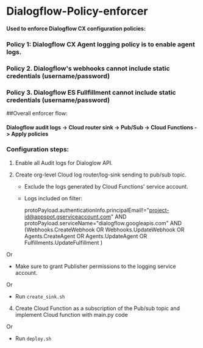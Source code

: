 # Dialogflow-Policy-enforcer
#### Used to enforce Dialogflow CX configuration policies:

### Policy 1: Dialogflow CX Agent logging policy is to enable agent logs.

### Policy 2. Dialogflow's webhooks cannot include static credentials (username/password)

### Policy 3. Dialogflow ES Fullfillment cannot include static credentials (username/password)

##Overall enforcer flow:

#### Dialogflow audit logs -> Cloud router sink -> Pub/Sub -> Cloud Functions -> Apply policies

### Configuration steps:

1. Enable all Audit logs for Dialoglow API.


2. Create org-level Cloud log router/log-sink sending to pub/sub topic.

   * Exclude the logs generated by Cloud Functions' service account.
   * Logs included on filter:


       protoPayload.authenticationInfo.principalEmail!="<project-id@appspot.gserviceaccount.com>" AND
       protoPayload.serviceName="dialogflow.googleapis.com" AND
       (Webhooks.CreateWebhook OR
       Webhooks.UpdateWebhook OR
       Agents.CreateAgent OR
       Agents.UpdateAgent OR
       Fulfillments.UpdateFulfillment
       )

  Or

  * Make sure to grant Publisher permissions to the logging service account.

  Or

  * Run `create_sink.sh`

4. Create Cloud Function as a subscription of the Pub/sub topic and implement Cloud function with main.py code

  Or

  * Run `deploy.sh`

